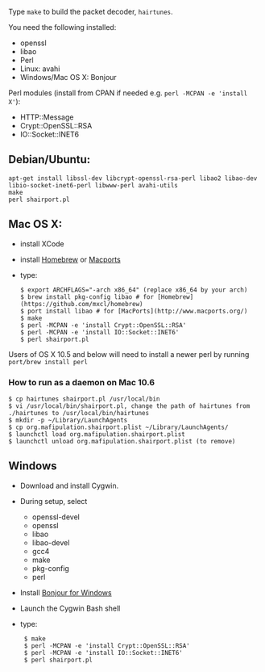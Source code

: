 Type `make` to build the packet decoder, `hairtunes`.

You need the following installed:

 * openssl
 * libao
 * Perl
 * Linux: avahi
 * Windows/Mac OS X: Bonjour

Perl modules (install from CPAN if needed e.g. `perl -MCPAN -e 'install X'`):

 * HTTP::Message
 * Crypt::OpenSSL::RSA
 * IO::Socket::INET6

## Debian/Ubuntu:

    apt-get install libssl-dev libcrypt-openssl-rsa-perl libao2 libao-dev libio-socket-inet6-perl libwww-perl avahi-utils
    make
    perl shairport.pl

## Mac OS X:

  * install XCode
  * install [Homebrew](https://github.com/mxcl/homebrew) or [Macports](http://www.macports.org/)
  * type:

        $ export ARCHFLAGS="-arch x86_64" (replace x86_64 by your arch)
        $ brew install pkg-config libao # for [Homebrew](https://github.com/mxcl/homebrew)
        $ port install libao # for [MacPorts](http://www.macports.org/)
        $ make
        $ perl -MCPAN -e 'install Crypt::OpenSSL::RSA'
        $ perl -MCPAN -e 'install IO::Socket::INET6'
        $ perl shairport.pl

  Users of OS X 10.5 and below will need to install a newer perl by running `port/brew install perl`

### How to run as a daemon on Mac 10.6

    $ cp hairtunes shairport.pl /usr/local/bin
    $ vi /usr/local/bin/shairport.pl, change the path of hairtunes from ./hairtunes to /usr/local/bin/hairtunes
    $ mkdir -p ~/Library/LaunchAgents
    $ cp org.mafipulation.shairport.plist ~/Library/LaunchAgents/
    $ launchctl load org.mafipulation.shairport.plist
    $ launchctl unload org.mafipulation.shairport.plist (to remove)

## Windows

 * Download and install Cygwin.
 * During setup, select
    * openssl-devel
    * openssl
    * libao
    * libao-devel
    * gcc4
    * make
    * pkg-config
    * perl
 * Install [Bonjour for Windows](http://support.apple.com/kb/DL999)
 * Launch the Cygwin Bash shell
 * type:

        $ make
        $ perl -MCPAN -e 'install Crypt::OpenSSL::RSA'
        $ perl -MCPAN -e 'install IO::Socket::INET6'
        $ perl shairport.pl
